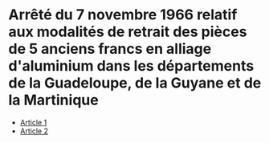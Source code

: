 # Arrêté du 7 novembre 1966 relatif aux modalités de retrait des pièces de 5 anciens francs en alliage d'aluminium dans les départements de la Guadeloupe, de la Guyane et de la Martinique

- [Article 1](article-1.md)
- [Article 2](article-2.md)
